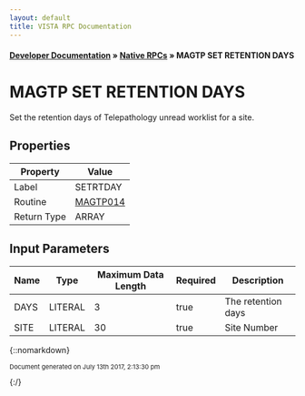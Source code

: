 ```yaml
---
layout: default
title: VISTA RPC Documentation
---
```


#### [Developer Documentation](../index) &#187; [Native RPCs](TableOfContents) &#187; MAGTP SET RETENTION DAYS<br/>
# MAGTP SET RETENTION DAYS

Set the retention days of Telepathology unread worklist for a site.

## Properties

Property | Value
--- | ---
Label | SETRTDAY
Routine | [MAGTP014](http://code.osehra.org/dox/Routine_MAGTP014_source.html)
Return Type | ARRAY


## Input Parameters

Name | Type | Maximum Data Length | Required | Description
--- | --- | --- | --- | ---
DAYS | LITERAL | 3 | true | The retention days
SITE | LITERAL | 30 | true | Site Number



{::nomarkdown} <br/><p style="font-size: 11px">Document generated on July 13th 2017, 2:13:30 pm</p>{:/}